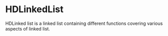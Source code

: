 # HDLinkedList
HDLinked list is a linked list containing different functions covering various aspects of linked list.
